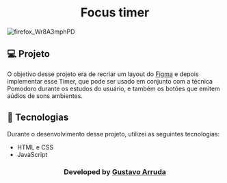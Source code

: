 <h1 align="center"> Focus timer </h1>

![firefox_Wr8A3mphPD](https://github.com/Batavoo/focus_timer/assets/88382736/9bb5bd17-fd60-455d-86f3-033a9fad3cd1)
<br>

## 💻 Projeto

O objetivo desse projeto era de recriar um layout do <a href="https://www.figma.com/file/nlJJAVuGDc1tnDKqUW4FJA/Stage-05---Dark-Mode-FocusTimer/duplicate" target="_blank">Figma</a> e depois implementar esse Timer,
que pode ser usado em conjunto com a técnica Pomodoro durante os estudos do usuário, e também os botões que emitem aúdios de sons ambientes.

## 🚀 Tecnologias

Durante o desenvolvimento desse projeto, utilizei as seguintes tecnologias:

- HTML e CSS
- JavaScript

 <h3 align="center"> Developed by <a href="https://www.linkedin.com/in/gustavo-santos-744549234/" target="_blank">Gustavo Arruda</a></h3>
